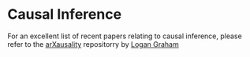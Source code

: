 # Causal Inference

For an excellent list of recent papers relating to causal inference, please refer to the [arXausality](https://github.com/logangraham/arxausality)
repositorry by [Logan Graham](http://logangraham.xyz/)
